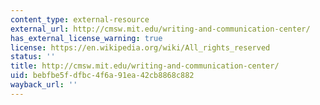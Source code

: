 ```yaml
---
content_type: external-resource
external_url: http://cmsw.mit.edu/writing-and-communication-center/
has_external_license_warning: true
license: https://en.wikipedia.org/wiki/All_rights_reserved
status: ''
title: http://cmsw.mit.edu/writing-and-communication-center/
uid: bebfbe5f-dfbc-4f6a-91ea-42cb8868c882
wayback_url: ''
---
```

